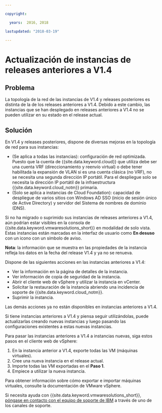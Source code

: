 ```yaml
---

copyright:

  years:  2016, 2018

lastupdated: "2018-03-19"

---
```


# Actualización de instancias de releases anteriores a V1.4

## Problema

La topología de la red de las instancias de V1.4 y releases posteriores es distinta de la de los releases anteriores a V1.4. Debido a este cambio, las instancias que se han desplegado en releases anteriores a V1.4 no se pueden utilizar en su estado en el release actual.

## Solución

En V1.4 y releases posteriores, dispone de diversas mejoras en la topología de red para sus instancias:
* (Se aplica a todas las instancias): configuración de red optimizada. Puesto que la cuenta de {{site.data.keyword.cloud}} que utiliza debe ser una cuenta VRF (direccionamiento y reenvío virtual) o debe tener habilitada la expansión de VLAN si es una cuenta clásica (no VRF), no se necesita una segunda dirección IP portátil. Para el despliegue solo se necesita la dirección IP portátil de la infraestructura {{site.data.keyword.cloud_notm}} primaria.
* (Solo se aplica a instancias de Cloud Foundation): capacidad de despliegue de varios sitios con Windows AD SSO (inicio de sesión único de Active Directory) y servidor del Sistema de nombres de dominio (DNS).

Si no ha migrado o suprimido sus instancias de releases anteriores a V1.4, aún podrían estar visibles en la consola de {{site.data.keyword.vmwaresolutions_short}} en modalidad de solo vista. Estas instancias están marcadas en la interfaz de usuario como **En desuso** con un icono con un símbolo de aviso.

**Nota**: la información que se muestra en las propiedades de la instancia refleja los datos en la fecha del release V1.4 y ya no se renueva.

Dispone de las siguientes acciones en las instancias anteriores a V1.4:
*  Ver la información en la página de detalles de la instancia.
*  Ver información de copia de seguridad de la instancia.
*  Abrir el cliente web de vSphere y utilizar la instancia en vCenter.
*  Solicitar la restauración de la instancia abriendo una incidencia de soporte de {{site.data.keyword.cloud_notm}}.
*  Suprimir la instancia.

Las demás acciones ya no están disponibles en instancias anteriores a V1.4.

Si tiene instancias anteriores a V1.4 y piensa seguir utilizándolas, puede actualizarlas creando nuevas instancias y luego pasando las configuraciones existentes a estas nuevas instancias.

Para pasar las instancias anteriores a V1.4 a instancias nuevas, siga estos pasos en el cliente web de vSphere:
1. En la instancia anterior a V1.4, exporte todas las VM (máquinas virtuales).
2. Cree una nueva instancia en el release actual.
3. Importe todas las VM exportadas en el **Paso 1**.
4. Empiece a utilizar la nueva instancia.

Para obtener información sobre cómo exportar e importar máquinas virtuales, consulte la documentación de VMware vSphere.

Si necesita ayuda con {{site.data.keyword.vmwaresolutions_short}}, [póngase en contacto con el equipo de soporte de IBM](trbl_support.html) a través de uno de los canales de soporte.
